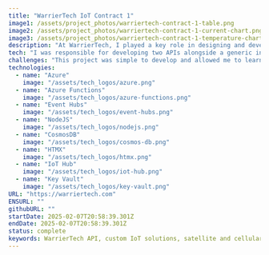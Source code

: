 ```yaml
---
title: "WarrierTech IoT Contract 1"
image1: /assets/project_photos/warriertech-contract-1-table.png
image2: /assets/project_photos/warriertech-contract-1-current-chart.png
image3: /assets/project_photos/warriertech-contract-1-temperature-chart.png
description: "At WarrierTech, I played a key role in designing and developing APIs and front-end interface for an IoT-based project. This system collected and visualized real-time temperature and current data, enabling analysis through interactive graphs."
tech: "I was responsible for developing two APIs alongside a generic interface for consuming them and setting up the necessary infrastructure for secure deployment. To enhance scalability and performance, I implemented a dedicated Azure Function App for data ingestion and a separate one for data consumption. We chose CosmosDB to ensure seamless scalability as the dataset grew. For the front-end, I utilized HTMX with ExpressJS, enabling a server-rendered (SSR) approach that reduced complexity, improved performance, and minimized client-side security risks. This approach eliminated unnecessary client-side JavaScript while maintaining dynamic interactions through secure, server-controlled updates. Additionally, I integrated Azure B2C authentication to provide a secure and scalable user management system, allowing the client to create and manage users efficiently."
challenges: "This project was simple to develop and allowed me to learn about IoT hub and the HTMX library. The most challenging aspect was learning about Azure B2C and setting up the authentication FLOWS."
technologies:
  - name: "Azure"
    image: "/assets/tech_logos/azure.png"
  - name: "Azure Functions"
    image: "/assets/tech_logos/azure-functions.png"
  - name: "Event Hubs"
    image: "/assets/tech_logos/event-hubs.png"
  - name: "NodeJS"
    image: "/assets/tech_logos/nodejs.png"
  - name: "CosmosDB"
    image: "/assets/tech_logos/cosmos-db.png"
  - name: "HTMX"
    image: "/assets/tech_logos/htmx.png"
  - name: "IoT Hub"
    image: "/assets/tech_logos/iot-hub.png"
  - name: "Key Vault"
    image: "/assets/tech_logos/key-vault.png"
URL: "https://warriertech.com"
ENSURL: ""
githubURL: ""
startDate: 2025-02-07T20:58:39.301Z
endDate: 2025-02-07T20:58:39.301Z
status: complete
keywords: WarrierTech API, custom IoT solutions, satellite and cellular IoT, IoT data integration, environmental monitoring IoT, telematics API, industrial IoT API, Azure Functions, CosmosDB, secure IoT data, flexible JSON API, third-party IoT integration, digital and analog sensor API, device management IoT, cloud IoT storage, Devin Davis
---
```


